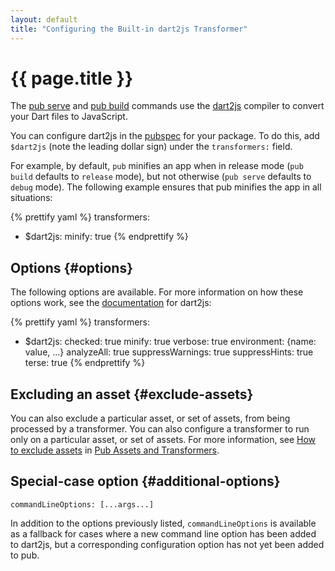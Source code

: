 ```yaml
---
layout: default
title: "Configuring the Built-in dart2js Transformer"
---
```


# {{ page.title }}

The [pub serve](cmd/pub-serve.html) and [pub build](cmd/pub-build.html)
commands use the [dart2js](/tools/dart2js/) compiler to convert your
Dart files to JavaScript.

You can configure dart2js in the [pubspec](/tools/pub/pubspec.html)
for your package.
To do this, add `$dart2js` (note the leading dollar sign) under the
`transformers:` field.

For example, by default, `pub` minifies an app when in release mode
(`pub build` defaults to `release` mode), but not otherwise
(`pub serve` defaults to `debug` mode).
The following example ensures that pub minifies the app in all situations:

{% prettify yaml %}
transformers:
- $dart2js:
  minify: true
{% endprettify %}

## Options {#options}

The following options are available. For more information on how these options
work, see the [documentation](/tools/dart2js/#options) for dart2js:

{% prettify yaml %}
transformers:
- $dart2js:
    checked: true
    minify: true
    verbose: true
    environment: {name: value, ...}
    analyzeAll: true
    suppressWarnings: true
    suppressHints: true
    terse: true
{% endprettify %}

## Excluding an asset {#exclude-assets}

You can also exclude a particular asset, or set of assets,
from being processed by a transformer.
You can also configure a transformer to run
only on a particular asset, or set of assets.
For more information, see
[How to exclude assets](assets-and-transformers.html#exclude-assets) in
[Pub Assets and Transformers](assets-and-transformers.html).

## Special-case option {#additional-options}

`commandLineOptions: [...args...]`

In addition to the options previously listed, `commandLineOptions`
is available as a fallback for cases where a new command line option has
been added to dart2js, but a corresponding configuration option has not
yet been added to pub.
